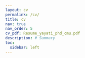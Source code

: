 ```yaml
---
layout: cv
permalink: /cv/
title: cv
nav: true
nav_order: 5
cv_pdf: Resume_yayati_phd_cmu.pdf
description: # Summary
toc:
  sidebar: left
---
```

